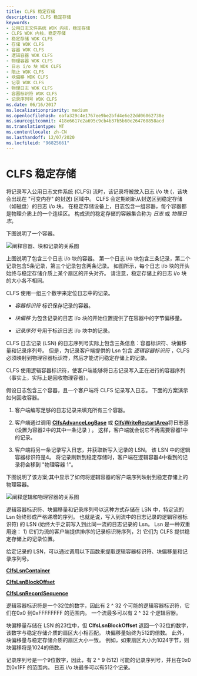 ```yaml
---
title: CLFS 稳定存储
description: CLFS 稳定存储
keywords:
- 公用日志文件系统 WDK 内核，稳定存储
- CLFS WDK 内核，稳定存储
- 稳定存储 WDK CLFS
- 存储 WDK CLFS
- 容器 WDK CLFS
- 逻辑容器 WDK CLFS
- 物理容器 WDK CLFS
- 日志 i/o 块 WDK CLFS
- 阻止 WDK CLFS
- 块偏移 WDK CLFS
- 记录 WDK CLFS
- 物理日志 WDK CLFS
- 容器标识符 WDK CLFS
- 记录序列号 WDK CLFS
ms.date: 06/16/2017
ms.localizationpriority: medium
ms.openlocfilehash: eafa329c4e1767ee9be2bfd4e6e22dd06062738e
ms.sourcegitcommit: 418e6617e2a695c9cb4b37b5b60e264760858acd
ms.translationtype: MT
ms.contentlocale: zh-CN
ms.lasthandoff: 12/07/2020
ms.locfileid: "96825661"
---
```

# <a name="clfs-stable-storage"></a>CLFS 稳定存储





将记录写入公用日志文件系统 (CLFS) 流时，该记录将被放入日志 i/o 块 (，该块会出现在 "可变内存" 的封送) 区域中。 CLFS 会定期刷新从封送区到稳定存储（如磁盘）的日志 i/o 块。 在稳定存储设备上，日志包含一组容器，每个容器都是物理介质上的一个连续区。 构成流的稳定存储的容器集合称为 *日志* 或 *物理日志*。

下图说明了一个容器。

![阐释容器、块和记录的关系图](images/clfscontainers.gif)

上图说明了包含三个日志 i/o 块的容器。 第一个日志 i/o 块包含三条记录，第二个记录包含5条记录，第三个记录包含两条记录。 如图所示，每个日志 i/o 块的开头始终与稳定存储介质上某个扇区的开头对齐。 请注意，稳定存储上的日志 i/o 块的大小各不相同。

CLFS 使用一组三个数字来定位日志中的记录。

-   *容器标识符* 标识保存记录的容器。

-   *块偏移* 为包含记录的日志 i/o 块的开始位置提供了在容器中的字节偏移量。

-   *记录序列* 号用于标识日志 i/o 块中的记录。

CLFS 日志记录 (LSN) 的日志序列号实际上包含三条信息：容器标识符、块偏移量和记录序列号。 但是，为记录客户端提供的 Lsn 包含 *逻辑容器标识符* ，CLFS 必须映射到物理容器标识符，然后才能访问稳定存储上的记录。

CLFS 使用逻辑容器标识符，使客户端能够将日志记录写入正在进行的容器序列（事实上，实际上是回收物理容器）。

假设日志包含三个容器，且一个客户端将 CLFS 记录写入日志。 下面的方案演示如何回收容器。

1.  客户端编写足够的日志记录来填充所有三个容器。

2.  客户端通过调用 [**ClfsAdvanceLogBase**](/windows-hardware/drivers/ddi/wdm/nf-wdm-clfsadvancelogbase) 或 [**ClfsWriteRestartArea**](/windows-hardware/drivers/ddi/wdm/nf-wdm-clfswriterestartarea)将日志基 (设置为容器2中的其中一条记录 ) 。 这样，客户端就会说它不再需要容器1中的记录。

3.  客户端将另一条记录写入日志，并获取新写入记录的 LSN。 该 LSN 中的逻辑容器标识符是4。 将记录刷新到稳定存储时，客户端在逻辑容器4中看到的记录将会移到 "物理容器 1"。

下图说明了该方案;其中显示了如何将逻辑容器的客户端序列映射到稳定存储上的物理容器。

![阐释逻辑和物理容器的关系图](images/clfslogicalcontainers.gif)

逻辑容器标识符、块偏移量和记录序列号以这种方式存储在 LSN 中，特定流的 Lsn 始终形成严格递增的序列。 也就是说，写入到流中的日志记录的逻辑容器标识符) 的 LSN (始终大于之前写入到此同一流的日志记录的 Lsn。 Lsn 是一种双重用途： 1) 它们为流的客户端提供排序的记录标识符序列，2) 它们为 CLFS 提供稳定存储上的记录位置。

给定记录的 LSN，可以通过调用以下函数来提取逻辑容器标识符、块偏移量和记录序列号。

[**ClfsLsnContainer**](/windows-hardware/drivers/ddi/wdm/nf-wdm-clfslsncontainer)

[**ClfsLsnBlockOffset**](/windows-hardware/drivers/ddi/wdm/nf-wdm-clfslsnblockoffset)

[**ClfsLsnRecordSequence**](/windows-hardware/drivers/ddi/wdm/nf-wdm-clfslsnrecordsequence)

逻辑容器标识符是一个32位的数字，因此有 2 ^ 32 个可能的逻辑容器标识符，它们在0x0 到0xFFFFFFFF 的范围内。 一个流最多可以有 2 ^ 32 个逻辑容器。

块偏移量存储在 LSN 的23位中，但 **ClfsLsnBlockOffset** 返回一个32位的数字，该数字与稳定存储介质的扇区大小相匹配。 块偏移量始终为512的倍数。 此外，块偏移量与稳定存储介质的扇区大小一致。 例如，如果扇区大小为1024字节，则块偏移将是1024的倍数。

记录序列号是一个9位数字，因此，有 2 ^ 9 (512) 可能的记录序列号，并且在0x0 到0x1FF 的范围内。 日志 i/o 块最多可以有512个记录。

 

